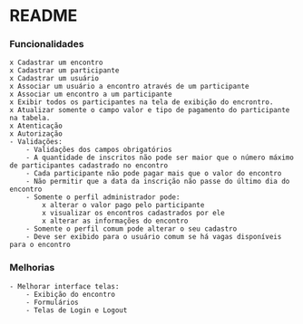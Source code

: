 # README

### Funcionalidades

	x Cadastrar um encontro
	x Cadastrar um participante
	x Cadastrar um usuário
	x Associar um usuário a encontro através de um participante
	x Associar um encontro a um participante
	x Exibir todos os participantes na tela de exibição do encrontro.
	x Atualizar somente o campo valor e tipo de pagamento do participante na tabela.
	x Atenticação
	x Autorização
	- Validações:
		- Validações dos campos obrigatórios
		- A quantidade de inscritos não pode ser maior que o número máximo de participantes cadastrado no encontro
		- Cada participante não pode pagar mais que o valor do encontro
		- Não permitir que a data da inscrição não passe do último dia do encontro
		- Somente o perfil administrador pode:
			x alterar o valor pago pelo participante
			x visualizar os encontros cadastrados por ele
			x alterar as informações do encontro
		- Somente o perfil comum pode alterar o seu cadastro
		- Deve ser exibido para o usuário comum se há vagas disponíveis para o encontro


### Melhorias

	- Melhorar interface telas:
		- Exibição do encontro
		- Formulários
		- Telas de Login e Logout